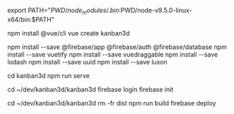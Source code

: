 
export PATH="$PWD/node_modules/.bin:$PWD/node-v9.5.0-linux-x64/bin:$PATH"

npm install @vue/cli
vue create kanban3d

npm install --save @firebase/app @firebase/auth @firebase/database
npm install --save vuetify
npm install --save vuedraggable
npm install --save lodash
npm install --save uuid
npm install --save luxon

cd kanban3d
npm run serve

cd ~/dev/kanban3d/kanban3d
firebase login
firebase init

cd ~/dev/kanban3d/kanban3d
rm -fr dist
npm run build
firebase deploy

